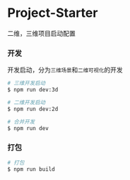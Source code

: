 # Project-Starter

二维，三维项目启动配置


### 开发

开发启动，分为`三维场景`和`二维可视化`的开发

```bash
# 三维开发启动
$ npm run dev:3d

# 二维开发启动
$ npm run dev:2d

# 合并开发
$ npm run dev

```

### 打包
```bash
# 打包
$ npm run build 

```



